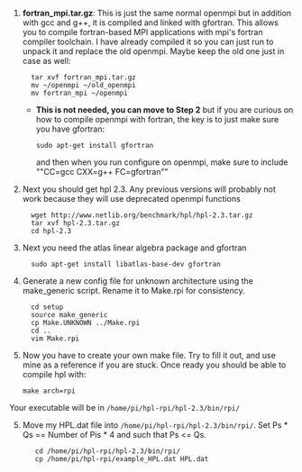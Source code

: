 1. **fortran_mpi.tar.gz**: This is just the same normal openmpi but in addition with gcc and g++, it is compiled and linked with gfortran. This allows you to
compile fortran-based MPI applications with mpi's fortran compiler toolchain. I have already compiled it so you can just run to unpack it and replace the old openmpi. Maybe keep the old one just in case as well:

      ```
        tar xvf fortran_mpi.tar.gz
        mv ~/openmpi ~/old_openmpi
        mv fortran_mpi ~/openmpi
      ```
  
    - **This is not needed, you can move to Step 2** but if you are curious on how to compile openmpi with fortran, the key is to just make sure you have gfortran:
  
      ```sudo apt-get install gfortran```
    
      and then when you run configure on openmpi, make sure to include ""CC=gcc CXX=g++ FC=gfortran""
      
2. Next you should get hpl 2.3. Any previous versions will probably not work because they will use deprecated openmpi functions

      ```
        wget http://www.netlib.org/benchmark/hpl/hpl-2.3.tar.gz
        tar xvf hpl-2.3.tar.gz
        cd hpl-2.3
      ```
3. Next you need the atlas linear algebra package and gfortran

      ```
        sudo apt-get install libatlas-base-dev gfortran
      ```
3. Generate a new config file for unknown architecture using the make_generic script. Rename it to Make.rpi for consistency.

      ```
        cd setup
        source make_generic
        cp Make.UNKNOWN ../Make.rpi
        cd ..
        vim Make.rpi
      ```
4. Now you have to create your own make file. Try to fill it out, and use mine as a reference if you are stuck. Once ready you should be able to compile hpl with:

      ```make arch=rpi```

Your executable will be in ```/home/pi/hpl-rpi/hpl-2.3/bin/rpi/```

5. Move my HPL.dat file into ```/home/pi/hpl-rpi/hpl-2.3/bin/rpi/```. Set Ps * Qs == Number of Pis * 4 and such that Ps <= Qs.

      ```
         cd /home/pi/hpl-rpi/hpl-2.3/bin/rpi/
         cp /home/pi/hpl-rpi/example_HPL.dat HPL.dat 
      ```
